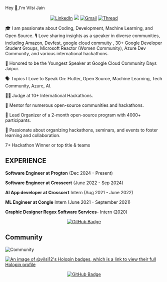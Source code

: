Hey :wave:,I'm Vilsi Jain




<div align="center">
<a  href="https://www.linkedin.com/in/vilsijain/" target="_blank"><img alt="LinkedIn" src="https://img.shields.io/badge/linkedin%20-%230077B5.svg?&style=for-the-badge&logo=linkedin&logoColor=white" /></a>
<a href="https://twitter.com/VilsiJain" target="_blank"><img src="https://img.shields.io/badge/twitter-%2300acee.svg?&style=for-the-badge&logo=twitter&logoColor=white&alt=twitter" /></a>
<a href="mailto:jainvilsi12@gmail.com"><img  alt="Gmail" src="https://img.shields.io/badge/Gmail-D14836?style=for-the-badge&logo=gmail&logoColor=white" /></a>
<a href="https://www.threads.net/@vilsijain" target="_blank"><img alt="Thread" src="https://img.shields.io/badge/thread-%2300acee.svg?&style=for-the-badge&logo=thread&logoColor=white&alt=thread"/></a>

 
<br/>
  </div>


🎓 I am passionate about Coding, Development, Machine Learning, and Open Source.
🎙️ Love sharing insights as a speaker in diverse communities, including Amazon, Devfest, google cloud commuity , 30+ Google Developer Student Groups, Microsoft Reactor (Women Community), Azure Dev Community, and various international hackathons.

👶 Honored to be the Youngest Speaker at Google Cloud Community Days Jaipur.

🗣️ Topics I Love to Speak On: Flutter, Open Source, Machine Learning, Tech Community, Azure, AI.

👨‍⚖️ Judge at 10+ International Hackathons.

🤝 Mentor for numerous open-source communities and hackathons.

🎉 Lead Organizer of a 2-month open-source program with 4000+ participants.

🚀 Passionate about organizing hackathons, seminars, and events to foster learning and collaboration.

7+ Hackathon Winner or top title & teams


## EXPERIENCE 
**Software Engineer at Progton** (Dec 2024 - Present)

**Software Engineer at Crosscert** (June 2022 - Sep 2024)

**AI App developer at Crosscert** Intern (Aug 2021 - June 2022)

**ML Engineer at Congle** Intern (June 2021 - September 2021) 

**Graphic Designer Regex Software Services**- Intern (2020)

<p align="center"><a href="https://github-readme-stats.vercel.app/api/top-langs/?username=vilsijain&layout=compact"><img src="https://github-readme-stats.vercel.app/api/top-langs/?username=vilsijain&layout=compact" alt="GitHub Badge"></a></p>


## Community 

![Community](https://github.com/vilsijain/vilsijain/assets/53365687/d072cdf0-baa6-43b1-87d2-a2db13412c7a)

[![An image of @vilsi12's Holopin badges, which is a link to view their full Holopin profile](https://holopin.me/vilsi12)](https://holopin.io/@vilsi12)

<p align="center"><a href="https://github.com/vilsijain?tab=followers"><img src="https://img.shields.io/github/followers/vilsijain?label=Followers&style=social" alt="GitHub Badge"></a></p>
